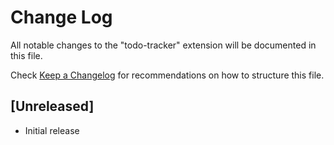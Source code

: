# Change Log

All notable changes to the "todo-tracker" extension will be documented in this file.

Check [Keep a Changelog](http://keepachangelog.com/) for recommendations on how to structure this file.

## [Unreleased]

- Initial release